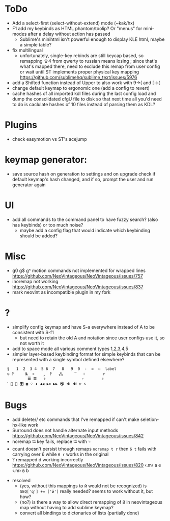 # ToDo
  - Add a select-first (select-without-extend) mode (~kak/hx)
  - F1 add my keybinds as HTML phantom/toolip? Or "menus" for mini-modes after a delay without action has passed
    - Sublime's minihtml isn't powerful enough to display KLE html, maybe a simple table?
  - fix multilingual
    - unfortunately, single-key rebinds are still keycap based, so remapping ⇧4 from qwerty to russian means losing ; since that's what's mapped there, need to exclude this remap from user config or wait until ST implements proper physical key mapping https://github.com/sublimehq/sublime_text/issues/5976
  - add a Shifted function instead of Upper to also work with 9→( and [→{
  - change default keymap to ergonomic one (add a config to revert)
  - cache hashes of all imported kdl files during the last config load and dump the consolidated cfgU file to disk so that next time all you'd need to do is caclulate hashes of 10 files instead of parsing them as KDL?
# Plugins
  - check easymotion vs ST's acejump
# keymap generator:
  - save source hash on generation to settings and on upgrade check if default keymap's hash changed, and if so, prompt the user and run generator again
# UI
  - add all commands to the command panel to have fuzzy search? (also has keybinds) or too much noise?
    - maybe add a config flag that would indicate which keybinding should be added?
# Misc
  - g0 g$ g^ motion commands not implemented for wrapped lines https://github.com/NeoVintageous/NeoVintageous/issues/757
  - inoremap not working https://github.com/NeoVintageous/NeoVintageous/issues/837
  - mark neovint as incompatible plugin in my fork

# ?
  - simplify config keymap and have S-a everywhere instead of A to be consistent with S-f1
    - but need to retain the old A and <M-A> notation since user configs use it, so not worth it
  - add to space mode all various comment types 1,2,3,4,5
  - simpler layer-based keybinding format for simple keybinds that can be represented with a single symbol defined elsewhere?
  ```
   §   1  2  3 4  5 6  7   8   9  0  -  =  ←  label
   ⎋ ‽     №  ¤    ‸  ‽   ⁂     ⁀   ⹀        r
            ☰ 𝌆   ⎀                ⸗        ⇧
   ˋ 🔅 🔆 🎛 ▦ 💡 ⇞ ◀◀ ▶⏸ ▶▶ 🔇 🔉 🔊 ⌦ ⌥
  ```
# Bugs
  - add delete// etc commands that I've remapped if can't make seletion-hx-like work
  - Surround does not handle alternate input methods https://github.com/NeoVintageous/NeoVintageous/issues/842
  - noremap ⭾ key fails, replace ⭾ with ␠
  - count doesn't persist trhough remaps
  `noremap t r` then `6 t` fails with carrying over 6 while `6 r` works in the original
  - ? remapped  d working incorrectly https://github.com/NeoVintageous/NeoVintageous/issues/820
‹.m› а	 e
‹.m› в	 b

+ resolved
  - (yes, without this mappings to й would not be recognized) is `SEQ['q'] += ['й']` really needed? seems to work without it, but how?
  - (no?) is there a way to allow direct remapping of й in neovintageous map without having to add sublime keymap?
  - convert all bindings to dictonaries of lists (partially done)
